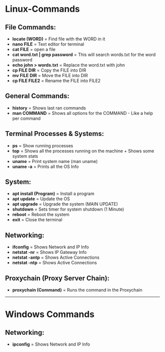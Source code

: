 # Linux-Commands

## File Commands:

* **locate (WORD)** = Find file with the WORD in it<br>
* **nano FILE** = Text editor for terminal<br>
* **cat FILE** = open a file<br>
* **cat word.txt | grep password** = This will search words.txt for the word password<br>
* **echo john > words.txt** = Replace the word.txt with john<br>
* **cp FILE DIR** =  Copy the FILE into DIR<br>
* **mv FILE DIR** =  Move the FILE into DIR<br>
* **cp FILE FILE2** =  Rename the FILE into FILE2<br>

## General Commands:

* **history** = Shows last ran commands<br>
* **man COMMAND** = Shows all options for the COMMAND - Like a help per command<br>

## Terminal Processes & Systems:

* **ps** = Show running processes<br>
* **top** = Shows all the processes running on the machine + Shows some system stats<br>
* **uname** = Print system name (man uname)<br>
* **uname -a** = Prints all the OS Info<br>

## System:

* **apt install (Program)** = Install a program<br>
* **apt update** = Update the OS<br>
* **apt upgrade** = Upgrade the system (MAIN UPDATE)<br>
* **shutdown** = Sets timer for system shutdown (1 Minute)<br>
* **reboot** = Reboot the system<br>
* **exit** = Close the terminal<br>

## Networking:

* **ifconfig** = Shows Network and IP Info<br>
* **netstat -nr** = Shows IP Gateway Info<br>
* **netstat -antp** = Shows Active Connections<br>
* **netstat -ntp** = Shows Active Connections<br>

## Proxychain (Proxy Server Chain):

* **proxychain (Command)** = Runs the command in the Proxychain<br>

<hr>

# Windows Commands

## Networking:

* **ipconfig** = Shows Network and IP Info
